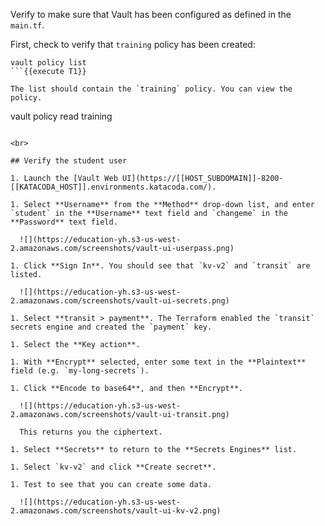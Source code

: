 Verify to make sure that Vault has been configured as defined in the `main.tf`.

First, check to verify that `training` policy has been created:

```
vault policy list
```{{execute T1}}

The list should contain the `training` policy. You can view the policy.

```
vault policy read training
```{{execute T1}}

<br>

## Verify the student user

1. Launch the [Vault Web UI](https://[[HOST_SUBDOMAIN]]-8200-[[KATACODA_HOST]].environments.katacoda.com/).

1. Select **Username** from the **Method** drop-down list, and enter `student` in the **Username** text field and `changeme` in the **Password** text field.

  ![](https://education-yh.s3-us-west-2.amazonaws.com/screenshots/vault-ui-userpass.png)

1. Click **Sign In**. You should see that `kv-v2` and `transit` are listed.

  ![](https://education-yh.s3-us-west-2.amazonaws.com/screenshots/vault-ui-secrets.png)

1. Select **transit > payment**. The Terraform enabled the `transit` secrets engine and created the `payment` key.

1. Select the **Key action**.

1. With **Encrypt** selected, enter some text in the **Plaintext** field (e.g. `my-long-secrets`).

1. Click **Encode to base64**, and then **Encrypt**.

  ![](https://education-yh.s3-us-west-2.amazonaws.com/screenshots/vault-ui-transit.png)
  
  This returns you the ciphertext.

1. Select **Secrets** to return to the **Secrets Engines** list.

1. Select `kv-v2` and click **Create secret**.

1. Test to see that you can create some data.

  ![](https://education-yh.s3-us-west-2.amazonaws.com/screenshots/vault-ui-kv-v2.png)
